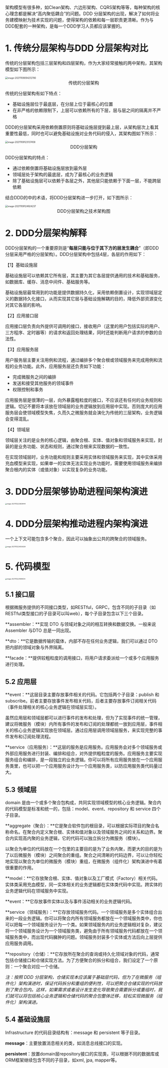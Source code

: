 

架构模型有很多种，如Clean架构、六边形架构、CQRS架构等等，每种架构的核心理念都是解决“高内聚低耦合”的问题。DDD 分层架构的出现，解决了如何将业务建模映射为技术实现的问题，使得架构的依赖和每一层职责更清晰。作为与DDD配套的一种架构，是每一个DDD学习人员都应该掌握的。

# 1. 传统分层架构与DDD 分层架构对比

传统的分层架构包括三层架构和四层架构，作为大家经常接触的两中架构，其架构模型如下图所示：

<img src="images/tranditional_layer_architect.png" alt="image-20211109094212780" style="zoom:50%;" />

<center>传统的分层架构</center>

传统的分层架构有如下特点：

- 基础设施层位于最底层，在分层上位于最核心的位置
- 在非严格的依赖限制下，上层可以依赖所有的下层，层与层之间的隔离并不严格

DDD的分层架构采用依赖倒置原则将基础设施层提到最上层，从架构层次上看其重要性最低，同时也可以避免基础设施对业务代码的侵入，其架构图如下所示：

<img src="images/ddd_layer_architect.png" alt="image-20211109123137458" style="zoom:50%;" />

<center>DDD分层架构</center>

DDD分层架构的特点：

- 通过依赖倒置将基础设施层放到最外层
- 领域层处于架构的最底层，成为了最核心的业务逻辑
- 除了基础设施层可以依赖于各层之外，其他层只能依赖于下面一层，不能跨层依赖

结合DDD的中的术语，将DDD分层架构进一步打开，如下图所示：

<img src="images/ddd_techiniqual_architect.png" alt="image-20211109124924237" style="zoom:50%;" />

<center>DDD分层架构之技术架构图</center>

# 2. DDD分层架构解释

DDD分层架构的一个重要原则是“**每层只能与位于其下方的层发生耦合**”（即DDD分层采用严格的分层架构）。DDD分层架构中包括4层，各层的作用如下：

【1】基础设施层

基础设施层可以依赖其它所有层，其主要为其它各层提供通用的技术和基础服务，如数据库、缓存、消息中间件、基础服务等。

基础设施层最常用到的功能是提供数据持久化，采用依赖倒置设计，实现领域层定义的数据持久化接口，从而实现其它层与基础设施解耦的目的，降低外部资源变化对其它各层的影响。

【2】应用接口层

应用接口层负责向外提供可调用的接口，接收用户（这里的用户包括实际的用户、三方程序、定时器等）的请求和返回处理结果，同时还能判断用户请求的参数的合法性。

【3】应用服务层

用户服务层主要关注用例和流程，通过编排多个聚合根或领域服务来完成用例和流程的业务功能。此外，应用服务层还负责如下功能：

- 完成微服务之间的编排
- 发送和接受其他服务的领域事件
- 权限控制和事务

应用服务层是很薄的一层，向外暴露粗粒度的接口，不应该还有任何的业务规则和逻辑。切记不要将本该放在领域层的业务逻辑放到应用层中实现。否则庞大的应用服务层会使领域模型失焦，久而久之微服务就会演化为传统的三层架构，业务逻辑会变得混乱。

【4】领域层

领域层关注的是业务的核心逻辑，由聚合根、实体、值对象和领域服务来实现，封装的是业务功能、状态和规则，通过聚合根来实现数据的一致性。

在实现领域层时，业务功能和规则主要采用实体和领域服务来实现，其中实体采用充血模型来实现，如果单一的实体无法实现业务功能时，需要使用领域服务来编排聚合根内的实体（或值对象）以实现复杂的业务功能。

# 3. DDD分层架够协助进程间架构演进

<img src="./images/image-20211112223839444.png" alt="image-20211112223839444" style="zoom: 33%;" />

# 4. DDD分层架构推动进程内架构演进

一个上下文可能包含多个聚合，因此可以抽象出公共的跨聚合的领域服务。

<img src="./images/image-20211112224034264.png" alt="image-20211112224034264" style="zoom: 33%;" />

# 5. 代码模型

<img src="./images/ddd_code_template.png" alt="image-20211112221908034" style="zoom:33%;" />

## 5.1 接口层

根据微服务提供的不同接口类型，如RESTful，GRPC，包含不同的子目录（如RESTful类型接口的子目录可以叫web），每个子目录包含以下三个目录。

**assembler：**实现 DTO 与领域对象之间的相互转换和数据交换。一般来说 Assembler 与DTO 总是一同出现。

**dto：**它是数据传输的载体，内部不存在任何业务逻辑，我们可以通过 DTO 把内部的领域对象与外界隔离。

**facade：**提供较粗粒度的调用接口，将用户请求委派给一个或多个应用服务进行处理。

## 5.2 应用层

**event：**这层目录主要存放事件相关的代码。它包括两个子目录：publish 和subscribe。前者主要存放事件发布相关代码，后者主要存放事件订阅相关代码（事件处理相关的核心业务逻辑在领域层实现）。

虽然应用层和领域层都可以进行事件的发布和处理，但为了实现事件的统一管理，建议将微服务（模块）内所有事件的发布和订阅的处理都统一放到应用层，事件相关的核心业务逻辑实现放在领域层。通过应用层调用领域层服务，来实现完整的事件发布和订阅处理流程。

**service（应用服务）：**这层的服务是应用服务。应用服务会对多个领域服务或外部应用服务进行封装、编排和组合，对外提供粗粒度的服务。应用服务主要实现服务组合和编排，是一段独立的业务逻辑。你可以将所有应用服务放在一个应用服务类里，也可以把一个应用服务设计为一个应用服务类，以防应用服务类代码量过大。

## 5.3 领域层

domain 是由一个或多个聚合包构成，共同实现领域模型的核心业务逻辑。聚合内的代码模型是标准和统一的，包括：model、event、repository 和 service 四个子目录。

**aggregate（聚合）：**它是聚合软件包的根目录，可以根据实际项目的聚合名称命名。在聚合内定义聚合根、实体和值对象以及领域服务之间的关系和边界。聚合内实现高内聚的业务逻辑，它的代码可以独立拆分为微服务（模块）。

以聚合为单位的代码放在一个包里的主要目的是为了业务内聚，而更大的目的是为了以后微服务（模块）之间聚合的重组。聚合之间清晰的代码边界，可以让你轻松地实现以聚合为单位的微服务（模块）重组，在微服务（组件化）架构演进中有着很重要的作用。

**model：**它存放聚合根、实体、值对象以及工厂模式（Factory）相关代码。实体类采用充血模型，同一实体相关的业务逻辑都在实体类代码中实现。跨实体的业务逻辑代码在领域服务中实现。

**event：**它存放事件实体以及与事件活动相关的业务逻辑代码。

**service（领域服务）：**它存放领域服务代码。一个领域服务是多个实体组合出来的一段业务逻辑。你可以将聚合内所有领域服务都放在一个领域服务类中，你也可以把每一个领域服务设计为一个类。如果领域服务内的业务逻辑相对复杂，建议将一个领域服务设计为一个领域服务类，避免由于所有领域服务代码都放在一个领域服务类中，而出现代码臃肿的问题。领域服务封装多个实体或方法后向上层提供应用服务调用。

**repository（仓储）：**它存放所在聚合的查询或持久化领域对象的代码，通常包括仓储接口和仓储实现方法。为了方便聚合的拆分和组合，我们设定了一个原则：一个聚合对应一个仓储。

*注：按照 DDD 分层架构，仓储实现本应该属于基础层代码，但为了在微服务（组件化）架构演进时，保证代码拆分和重组的便利性，可以把聚合仓储实现的代码放到了聚合包内。这样，如果需求或者设计发生变化导致聚合需要拆分或重组时，我们就可以将包括核心业务逻辑和仓储代码的聚合包整体迁移，轻松实现微服务（组件化）架构演进。*

## 5.4 基础设施层

Infrastructure 的代码目录结构有：message 和 persistent 等子目录。

**message**：主要放置消息相关的类，如消息总线接口的实现。

**persistent**：放置domain层repository接口的实现类，可以根据不同的数据库或ORM框架继续包含不同的子目录，如xml, jpa, mapper等。